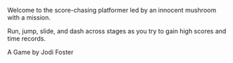 Welcome to the score-chasing platformer led by an innocent mushroom with a mission.

Run, jump, slide, and dash across stages as you try to gain high scores and time records.

A Game by Jodi Foster
